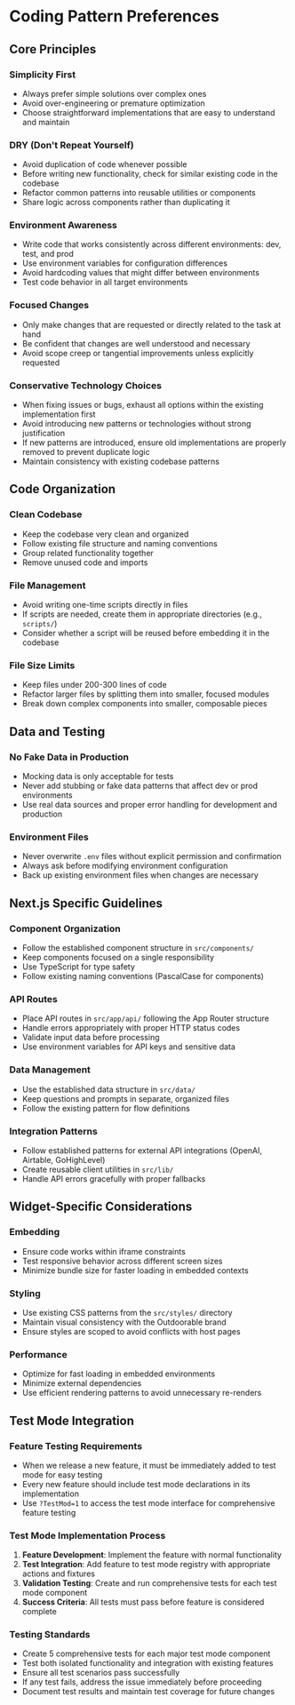 # Coding Pattern Preferences

## Core Principles

### Simplicity First
- Always prefer simple solutions over complex ones
- Avoid over-engineering or premature optimization
- Choose straightforward implementations that are easy to understand and maintain

### DRY (Don't Repeat Yourself)
- Avoid duplication of code whenever possible
- Before writing new functionality, check for similar existing code in the codebase
- Refactor common patterns into reusable utilities or components
- Share logic across components rather than duplicating it

### Environment Awareness
- Write code that works consistently across different environments: dev, test, and prod
- Use environment variables for configuration differences
- Avoid hardcoding values that might differ between environments
- Test code behavior in all target environments

### Focused Changes
- Only make changes that are requested or directly related to the task at hand
- Be confident that changes are well understood and necessary
- Avoid scope creep or tangential improvements unless explicitly requested

### Conservative Technology Choices
- When fixing issues or bugs, exhaust all options within the existing implementation first
- Avoid introducing new patterns or technologies without strong justification
- If new patterns are introduced, ensure old implementations are properly removed to prevent duplicate logic
- Maintain consistency with existing codebase patterns

## Code Organization

### Clean Codebase
- Keep the codebase very clean and organized
- Follow existing file structure and naming conventions
- Group related functionality together
- Remove unused code and imports

### File Management
- Avoid writing one-time scripts directly in files
- If scripts are needed, create them in appropriate directories (e.g., `scripts/`)
- Consider whether a script will be reused before embedding it in the codebase

### File Size Limits
- Keep files under 200-300 lines of code
- Refactor larger files by splitting them into smaller, focused modules
- Break down complex components into smaller, composable pieces

## Data and Testing

### No Fake Data in Production
- Mocking data is only acceptable for tests
- Never add stubbing or fake data patterns that affect dev or prod environments
- Use real data sources and proper error handling for development and production

### Environment Files
- Never overwrite `.env` files without explicit permission and confirmation
- Always ask before modifying environment configuration
- Back up existing environment files when changes are necessary

## Next.js Specific Guidelines

### Component Organization
- Follow the established component structure in `src/components/`
- Keep components focused on a single responsibility
- Use TypeScript for type safety
- Follow existing naming conventions (PascalCase for components)

### API Routes
- Place API routes in `src/app/api/` following the App Router structure
- Handle errors appropriately with proper HTTP status codes
- Validate input data before processing
- Use environment variables for API keys and sensitive data

### Data Management
- Use the established data structure in `src/data/`
- Keep questions and prompts in separate, organized files
- Follow the existing pattern for flow definitions

### Integration Patterns
- Follow established patterns for external API integrations (OpenAI, Airtable, GoHighLevel)
- Create reusable client utilities in `src/lib/`
- Handle API errors gracefully with proper fallbacks

## Widget-Specific Considerations

### Embedding
- Ensure code works within iframe constraints
- Test responsive behavior across different screen sizes
- Minimize bundle size for faster loading in embedded contexts

### Styling
- Use existing CSS patterns from the `src/styles/` directory
- Maintain visual consistency with the Outdoorable brand
- Ensure styles are scoped to avoid conflicts with host pages

### Performance
- Optimize for fast loading in embedded environments
- Minimize external dependencies
- Use efficient rendering patterns to avoid unnecessary re-renders

## Test Mode Integration

### Feature Testing Requirements
- When we release a new feature, it must be immediately added to test mode for easy testing
- Every new feature should include test mode declarations in its implementation
- Use `?TestMod=1` to access the test mode interface for comprehensive feature testing

### Test Mode Implementation Process
1. **Feature Development**: Implement the feature with normal functionality
2. **Test Integration**: Add feature to test mode registry with appropriate actions and fixtures
3. **Validation Testing**: Create and run comprehensive tests for each test mode component
4. **Success Criteria**: All tests must pass before feature is considered complete

### Testing Standards
- Create 5 comprehensive tests for each major test mode component
- Test both isolated functionality and integration with existing features
- Ensure all test scenarios pass successfully
- If any test fails, address the issue immediately before proceeding
- Document test results and maintain test coverage for future changes